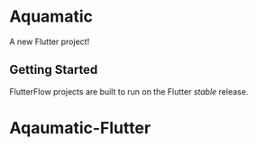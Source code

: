 # Aquamatic

A new Flutter project!

## Getting Started

FlutterFlow projects are built to run on the Flutter _stable_ release.
# Aqaumatic-Flutter
